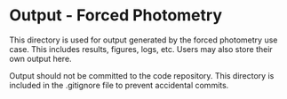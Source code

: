 # Output - Forced Photometry

This directory is used for output generated by the forced photometry use case. This includes results, figures,
logs, etc. Users may also store their own output here.

Output should not be committed to the code repository. This directory is included in the .gitignore file to
prevent accidental commits.
